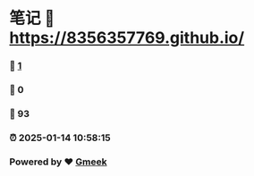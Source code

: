 # 笔记 :link: https://8356357769.github.io/ 
### :page_facing_up: [1](https://8356357769.github.io//tag.html) 
### :speech_balloon: 0 
### :hibiscus: 93 
### :alarm_clock: 2025-01-14 10:58:15 
### Powered by :heart: [Gmeek](https://github.com/Meekdai/Gmeek)
